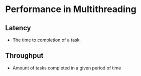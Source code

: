 # Performance in Multithreading

## Latency
* The time to completion of a task.

## Throughput
* Amount of tasks completed in a given period of time
